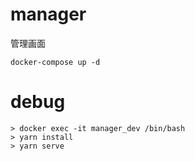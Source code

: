 # manager
管理画面

```shell
docker-compose up -d
```

# debug

```shell
> docker exec -it manager_dev /bin/bash
> yarn install
> yarn serve
```

